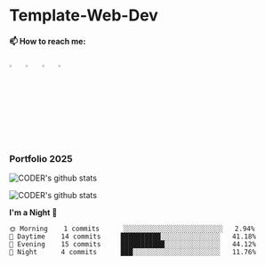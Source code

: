 # Template-Web-Dev

  #### 📫 How to reach me:

[<img src="https://img.icons8.com/?size=100&id=118497&format=png&color=000000" width="3.5%"/>](https://www.facebook.com/reandocumentary/)  &nbsp; 
[<img src="https://img.icons8.com/?size=100&id=cs0F7pb81QnM&format=png&color=000000" width="3.5%"/>](https://www.youtube.com/@reandocumentary)  &nbsp; 
[<img src="https://img.icons8.com/?size=100&id=118640&format=png&color=000000" width="3.5%"/>](https://www.tiktok.com/@reandocumentary/)  &nbsp; 
[<img src="https://img.icons8.com/?size=100&id=MIMjVKoXINIT&format=png&color=000000" width="3.5%"/>](https://t.me/reandocumentary)  &nbsp; 

  

### Portfolio 2025


![CODER's github stats](https://github-readme-stats.vercel.app/api?username=ReanSourceCode&show_icons=true&theme=dracula&hide=stars,issues)

![CODER's github stats](https://github-readme-stats.vercel.app/api?username=reandocumentary&show_icons=true&theme=radical)




**I'm a Night 🦉** 

```text
🌞 Morning    1 commits      ░░░░░░░░░░░░░░░░░░░░░░░░░   2.94% 
🌆 Daytime    14 commits     ██████████░░░░░░░░░░░░░░░   41.18% 
🌃 Evening    15 commits     ███████████░░░░░░░░░░░░░░   44.12% 
🌙 Night      4 commits      ███░░░░░░░░░░░░░░░░░░░░░░   11.76%
